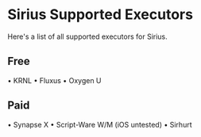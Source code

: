 # Sirius Supported Executors

Here's a list of all supported executors for Sirius.

## Free

• KRNL
• Fluxus
• Oxygen U

## Paid

• Synapse X
• Script-Ware W/M (iOS untested)
• Sirhurt
